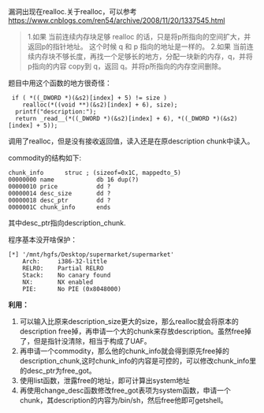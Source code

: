 漏洞出现在realloc.关于realloc，可以参考 https://www.cnblogs.com/ren54/archive/2008/11/20/1337545.html 

>   1.如果 当前连续内存块足够 realloc 的话，只是将p所指向的空间扩大，并返回p的指针地址。 这个时候 q 和 p 指向的地址是一样的。
>   2.如果 当前连续内存块不够长度，再找一个足够长的地方，分配一块新的内存，q，并将 p指向的内容 copy到 q，返回 q。并将p所指向的内存空间删除。

题目中用这个函数的地方很奇怪：

```
 if ( *((_DWORD *)(&s2)[index] + 5) != size )
    realloc(*((void **)(&s2)[index] + 6), size);
  printf("description:");
  return _read__(*((_DWORD *)(&s2)[index] + 6), *((_DWORD *)(&s2)[index] + 5));
```
调用了realloc，但是没有接收返回值，读入还是在原description chunk中读入。

commodity的结构如下:
```
chunk_info      struc ; (sizeof=0x1C, mappedto_5)
00000000 name            db 16 dup(?)
00000010 price           dd ?
00000014 desc_size       dd ?
00000018 desc_ptr        dd ?
0000001C chunk_info      ends
```
其中desc_ptr指向description_chunk.

程序基本没开啥保护：
```
[*] '/mnt/hgfs/Desktop/supermarket/supermarket'
    Arch:     i386-32-little
    RELRO:    Partial RELRO
    Stack:    No canary found
    NX:       NX enabled
    PIE:      No PIE (0x8048000)
```

**利用：**
1. 可以输入比原来description_size更大的size，那么realloc就会将原本的description free掉，再申请一个大的chunk来存放description。虽然free掉了，但是指针没清除，相当于构成了UAF。
2. 再申请一个commodity，那么他的chunk_info就会得到原先free掉的description_chunk,这时chunk_info的内容是可控的，可以修改chunk_info里的desc_ptr为free_got。
3. 使用list函数，泄露free的地址，即可计算出system地址
4. 再使用change_desc函数修改free_got表项为system函数，申请一个chunk，其description的内容为/bin/sh，然后free他即可getshell。

